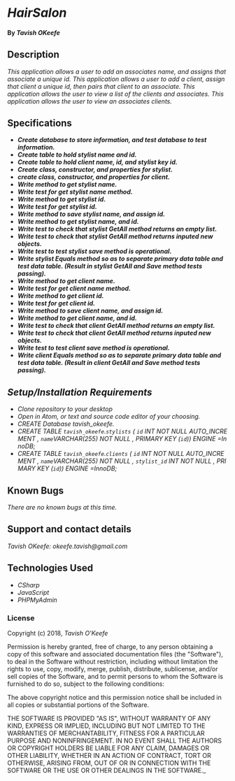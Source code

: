 # _HairSalon_

#### By _**Tavish OKeefe**_

## Description

_This application allows a user to add an associates name, and assigns that associate a unique id. This application allows a user to add a client, assign that client a unique id, then pairs that client to an associate. This application allows the user to view a list of the clients and associates. This application allows the user to view an associates clients._

## Specifications
* _**Create database to store information, and test database to test information.**_
* _**Create table to hold stylist name and id.**_
* _**Create table to hold client name, id, and stylist key id.**_
* _**Create class, constructor, and properties for stylist.**_
* _**create class, constructor, and properties for client.**_
* _**Write method to get stylist name.**_
* _**Write test for get stylist name method.**_
* _**Write method to get stylist id.**_
* _**Write test for get stylist id.**_
* _**Write method to save stylist name, and assign id.**_
* _**Write method to get stylist name, and id.**_
* _**Write test to check that stylist GetAll method returns an empty list.**_
* _**Write test to check that stylist GetAll method returns inputed new objects.**_
* _**Write test to test stylist save method is operational.**_
* _**Write stylist Equals method so as to separate primary data table and test data table. (Result in stylist GetAll and Save method tests passing).**_
* _**Write method to get client name.**_
* _**Write test for get client name method.**_
* _**Write method to get client id.**_
* _**Write test for get client id.**_
* _**Write method to save client name, and assign id.**_
* _**Write method to get client name, and id.**_
* _**Write test to check that client GetAll method returns an empty list.**_
* _**Write test to check that client GetAll method returns inputed new objects.**_
* _**Write test to test client save method is operational.**_
* _**Write client Equals method so as to separate primary data table and test data table. (Result in client GetAll and Save method tests passing).**_


## _Setup/Installation Requirements_

* _Clone repository to your desktop_
* _Open in Atom, or text and source code editor of your choosing._
* _CREATE Database tavish_okeefe._
* _CREATE TABLE `tavish_okeefe`.`stylists` ( `id` INT NOT NULL AUTO_INCREMENT , `name`VARCHAR(255) NOT NULL , PRIMARY KEY (`id`)) ENGINE =InnoDB;_
* _CREATE TABLE `tavish_okeefe`.`clients` ( `id` INT NOT NULL AUTO_INCREMENT , `name`VARCHAR(255) NOT NULL , `stylist_id` INT NOT NULL , PRIMARY KEY (`id`)) ENGINE =InnoDB;_



## Known Bugs

_There are no known bugs at this time._

## Support and contact details

_Tavish OKeefe: okeefe.tavish@gmail.com_

## Technologies Used

* _CSharp_
* _JavaScript_
* _PHPMyAdmin_

### License

Copyright (c) 2018, _Tavish O'Keefe_  

Permission is hereby granted, free of charge, to any person obtaining a copy
of this software and associated documentation files (the "Software"), to deal
in the Software without restriction, including without limitation the rights
to use, copy, modify, merge, publish, distribute, sublicense, and/or sell
copies of the Software, and to permit persons to whom the Software is
furnished to do so, subject to the following conditions:  

The above copyright notice and this permission notice shall be included in all copies or substantial portions of the Software.

THE SOFTWARE IS PROVIDED "AS IS", WITHOUT WARRANTY OF ANY KIND, EXPRESS OR
IMPLIED, INCLUDING BUT NOT LIMITED TO THE WARRANTIES OF MERCHANTABILITY,
FITNESS FOR A PARTICULAR PURPOSE AND NONINFRINGEMENT. IN NO EVENT SHALL THE
AUTHORS OR COPYRIGHT HOLDERS BE LIABLE FOR ANY CLAIM, DAMAGES OR OTHER
LIABILITY, WHETHER IN AN ACTION OF CONTRACT, TORT OR OTHERWISE, ARISING FROM,
OUT OF OR IN CONNECTION WITH THE SOFTWARE OR THE USE OR OTHER DEALINGS IN THE
SOFTWARE._
